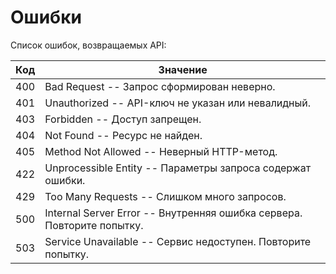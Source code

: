 # Ошибки

Список ошибок, возвращаемых API:


Код | Значение
--- | ---------------------------------------------------------------
400 | Bad Request -- Запрос сформирован неверно.
401 | Unauthorized -- API-ключ не указан или невалидный.
403 | Forbidden -- Доступ запрещен.
404 | Not Found -- Ресурс не найден.
405 | Method Not Allowed -- Неверный HTTP-метод.
422 | Unprocessible Entity -- Параметры запроса содержат ошибки.
429 | Too Many Requests -- Слишком много запросов.
500 | Internal Server Error -- Внутренняя ошибка сервера. Повторите попытку.
503 | Service Unavailable -- Сервис недоступен. Повторите попытку.
